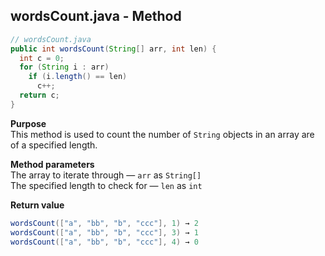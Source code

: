 ## wordsCount.java - Method

```java
// wordsCount.java
public int wordsCount(String[] arr, int len) {
  int c = 0;
  for (String i : arr)
    if (i.length() == len)
      c++;
  return c;
}
```

**Purpose**
<br>This method is used to count the number of `String` objects in an array are of a specified length.

**Method parameters**
<br>The array to iterate through &mdash; `arr` as `String[]`
<br>The specified length to check for &mdash; `len` as `int`

**Return value**
```java
wordsCount(["a", "bb", "b", "ccc"], 1) → 2
wordsCount(["a", "bb", "b", "ccc"], 3) → 1
wordsCount(["a", "bb", "b", "ccc"], 4) → 0
```
